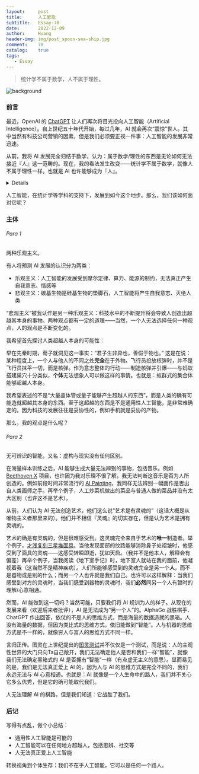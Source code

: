 ```yaml
---
layout:     post
title:      人工智能
subtitle:   Essay-78
date:       2022-12-09
author:     Huang
header-img: img/post_spoon-sea-ship.jpg
comment:    70
catalog:    true
tags:
   - Essay
---
```


> 统计学不属于数学，人不属于理性。

![background](https://huang-feiyu.github.io/img/post_spoon-sea-ship.jpg)

### 前言

最近，OpenAI 的 [ChatGPT](https://openai.com/blog/chatgpt/) 让人们再次将目光投向人工智能（Artificial Intelligence）。自上世纪五十年代开始，每过几年，AI 就会再次“震惊”世人。其中当然有科技公司营销的因素，但是我们必须要正视一件事：人工智能的发展非常迅速。

从前，我将 AI 发展完全归结于数学，认为：属于数学/理性的东西是无论如何无法接近『人』这一范畴的。现在，我的看法发生改变——统计学不属于数学，就像人不属于理性一样。也就是 AI 也许能够成为『人』。

<details>我所表述的是这样的：［此处的］数学源自于『知识即美德』的幻想，它是对乌托邦世界的最准确的描述。但是确定性的丧失、大量的悖论为数学蒙上了一层荒诞世界的面纱。那些试图从数学中发现真理，试图让数学的基础确定下来的努力——毋庸置疑，是西西弗式的徒劳。也就是：统计学超越了上古时代的确定性，它要求人直视不确定性。简单来说：此处的数学是确定性的、完备的数学真理，而统计学超越了它，<a href="https://en.wikipedia.org/wiki/Morris_Kline">M. Klein</a> 有过<a href="https://en.wikipedia.org/wiki/Mathematics:_The_Loss_of_Certainty" >详细论述</a>。</details>

人工智能，在统计学等学科的支持下，发展到如今这个地步。那么，我们该如何面对它呢？

### 主体

###### Para 1

两种乐观主义。

有人将预测 AI 发展的认识分为两类：

* 乐观主义：人工智能的发展受到摩尔定律、算力、能源的制约，无法真正产生自我意志、情感等
* 悲观主义：碳基生物是硅基生物的垫脚石，人工智能将产生自我意志、灭绝人类

“悲观主义”被我认作是另一种乐观主义：科技水平的不断提升将会导致人创造出超越其本身的事物。两种观点都有一定的道理——当然，一个人无法选择任何一种观点，人的观点是不断变化的。

我希望首先探讨人类超越人本身的可能性：

早在先秦时期，荀子就洞见这一事实：“君子生非异也，善假于物也。” 这是在说：某种程度上，一个人与他人的不同之处**完全**在于外物。飞行员投放核弹时，并不是飞行员抹平一切，而是核弹。作为意志整体的行动——制造核弹并引爆——与蚂蚁搭建巢穴十分类似，**个体**无法想象人可以做这样的事情。也就是：蚁群式的集合体能够超越人本身。

我希望表述的不是“大量晶体管或量子能够产生超越人的东西”，而是人类的确有可能造就超越其本身的东西。至于这超越的东西是不是通用性人工智能，是非常难确定的。因为科技的发展往往是妥协性的，例如手机就是妥协的产物。

那么，我的观点是什么呢？

###### Para 2

无可辨识的智能，又名：虚构与现实没有任何区别。

在海量样本训练之后，AI 能够生成大量无法辨别的事物，包括音乐。例如 [Beethoven X](https://www.beethovenx-ai.com/) 项目，也许因为我对乐理不很了解，我无法判断这音乐是否为人所创造的。例如前段时间非常流行的 [AI Painting](https://hotpot.ai/art-generator)，我同样无法辨别一幅画作是否出自人类画师之手。再举个例子，人工炒菜机做出的菜品与普通人做的菜品并没有太大区别（也许这不是艺术）。

从前，人们认为 AI 无法创造艺术，他们这么说“艺术是有灵魂的”（这话大概是从唯物主义者那里来的）。他们并不相信『灵魂』的切实存在，但是认为艺术是拥有灵魂的。

艺术的确是有灵魂的，但是很难感受到。这灵魂完全来自于艺术的**唯一**制造者。举个例子，[才浅复刻三星堆面具](https://www.bilibili.com/video/BV16X4y1g7wT)。当他发现面部的纹路能够消除鼻子处褶皱时，他感受到了面具的灵魂——这感受转瞬即逝，犹如天启。（我并不是他本人，解释会有偏差）再举个例子，当我阅读《地下室手记》时，地下室人就站在我的面前，他凝视着我（这当然不是精神疾病）。人们所能够感受到的灵魂完全是另一个**人**，而不是器物或是别的什么；而另一个人也许就是我们自己。也许可以这样解释：当我们感受到对方的灵魂时，当我们感受到器物的灵魂时，我们**必然**同另一个人有暂时的理解/心意相通。

然而，AI 能做到这一切吗？当然可能，只要我们将 AI 规训为人的样子。从现在的发展来看（欢迎后来者批评），AI 是无法成为“另一个人”的。AlphaGo 战胜棋手、ChatGPT 作出回答，依仗的不是人的思维方式，而是海量的数据造就的黑箱。人没有海量的数据，但因为类比式的思维方式，依旧能做到“智能”。人与机器的思维方式是不一样的，就像穷人与富人的思维方式不同一样。

言归正传。图灵在上世纪提出的[图灵测试](https://en.wikipedia.org/wiki/Turing_test)并不仅仅是一个测试，而是说：人的主观性世界的大门只向Ta自己敞开，我们无法确定他人是否和我们一样“智能”，就像我们无法确定黑箱式的 AI 是否拥有“智能”一样（有点虚无主义的意思）。显而易见的是，我们是无法真正爱上 AI 的，因为人与 AI 的思维方式是完全不同的，我们永远无法与 AI 心意相通。也就是：AI 就像是一个人生命中的路人，我们并不关心它多么优秀，但是它的确可能取代我们。

人无法理解 AI 的棋路，但是我们知道：它战胜了我们。

### 后记

写得有点乱，做个小总结：

* 通用性人工智能是可能的
* 人工智能可以在任何地方超越人，包括思辨、社交等
* 人无法真正爱上人工智能

转换视角到个体生存：我们不在乎人工智能，它可以是任何一个路人。
